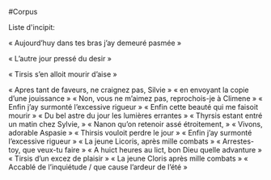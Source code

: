 #Corpus 

Liste d'incipit: 

« Aujourd’huy dans tes bras j’ay demeuré pasmée »

« L’autre jour pressé du desir »

« Tirsis s’en alloit mourir d’aise »

« Apres tant de faveurs, ne craignez pas, Silvie »
« en envoyant la copie d’une jouissance »
« Non, vous ne m’aimez pas, reprochois-je à Climene »
« Enfin j’ay surmonté l’excessive rigueur »
« Enfin cette beauté qui me faisoit mourir »
« Du bel astre du jour les lumières errantes »
« Thyrsis estant entré un matin chez Sylvie, »
« Nanon qu’on retenoir assé étroitement, »
« Vivons, adorable Aspasie »
« Thirsis vouloit perdre le jour »
« Enfin j’ay surmonté l’excessive rigueur »
« La jeune Licoris, après mille combats »
« Arrestes-toy, que veux-tu faire »
« A huict heures au lict, bon Dieu quelle advanture »
« Tirsis d’un excez de plaisir »
« La jeune Cloris après mille combats »
« Accablé de l’inquiétude / que cause l’ardeur de l’été »


